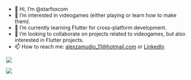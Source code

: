 - 👋 Hi, I’m @starfoxcom
- 👀 I’m interested in videogames (either playing or learn how to make them).
- 🌱 I’m currently learning Flutter for cross-platform development.
- 💞️ I’m looking to collaborate on projects related to videogames, but also interested in Flutter projects.
- 📫 How to reach me: alexzamudio_11@hotmail.com or [LinkedIn](https://www.linkedin.com/in/alexzamudio/?locale=en_US)

![](https://github-readme-stats.vercel.app/api?username=starfoxcom&theme=dark&show_icons=true)

![](https://github-readme-stats.vercel.app/api/top-langs/?username=starfoxcom&theme=dark&layout=compact)

<!---
starfoxcom/starfoxcom is a ✨ special ✨ repository because its `README.md` (this file) appears on your GitHub profile.
You can click the Preview link to take a look at your changes.
--->
